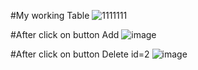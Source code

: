 #My working Table
![1111111](https://user-images.githubusercontent.com/43681870/88266966-d06c9280-ccd8-11ea-9d6d-efe709c29887.PNG)

#After click on button Add
![image](https://user-images.githubusercontent.com/43681870/88267152-188bb500-ccd9-11ea-835e-86b22a78d84c.png)

#After click on button Delete id=2
![image](https://user-images.githubusercontent.com/43681870/88267327-5dafe700-ccd9-11ea-9af9-ab0303d16a2e.png)

